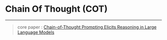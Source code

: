# Chain Of Thought (COT)
---

> core paper : [Chain-of-Thought Prompting Elicits Reasoning in Large Language Models](https://arxiv.org/abs/2201.11903)

